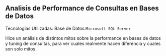 ## Analisis de Performance de Consultas en Bases de Datos
Tecnologías Utilizadas: Base de Datos:`Microsoft SQL Server`

Hice un análisis de distintos mitos sobre la performance en bases de datos y tuning de consultas, para ver cuales realmente hacen diferencia y cuales son solo mitos.
